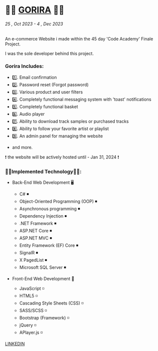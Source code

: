 # :palm_tree::gorilla:  [GORIRA](http://GORIRA.RU/) :gorilla::palm_tree:
###### 25 , Oct 2023 - 4 , Dec 2023

An e-commerce Website i made within the 45 day 'Code Academy' Finale Project.

I was the sole developer behind this project.

### Gorira Includes:
   -	:one:. Email confirmation
   -	:two:. Password reset (Forgot password)
   -	:three:. Various product and user filters
   -	:four:. Completely functional messaging system with 'toast' notifications
   -	:five:. Completely functional basket 
   -	:six:. Audio player
   -	:seven:. Ability to download track samples or purchased tracks
   -	:eight:. Ability to follow your favorite artist or playlist
   -	:nine:. An admin panel for managing the website
   * and more.

:heavy_exclamation_mark: the website will be actively hosted until - Jan 31, 2024 :heavy_exclamation_mark:

### :man_technologist:**Implemented Technology**:man_technologist:: 

* Back-End Web Development :desktop_computer:
  - C# :black_medium_small_square: 
  - Object-Oriented Programming (OOP) :black_medium_small_square: 
  - Asynchronous programming :black_medium_small_square: 
  - Dependency Injection :black_medium_small_square:
  - .NET Framework :black_medium_small_square:
  - ASP.NET Core :black_medium_small_square: 
  - ASP.NET MVC :black_medium_small_square: 
  - Entity Framework (EF) Core :black_medium_small_square: 
  - SignalR :black_medium_small_square: 
  - X PagedList :black_medium_small_square:
  - Microsoft SQL Server :black_medium_small_square: 

* Front-End Web Development :art: 
  - JavaScript :white_medium_small_square:
  - HTML5 :white_medium_small_square: 
  - Cascading Style Sheets (CSS) :white_medium_small_square: 
  - SASS/SCSS :white_medium_small_square: 
  - Bootstrap (Framework) :white_medium_small_square: 
  - jQuery :white_medium_small_square: 
  - APlayer.js :white_medium_small_square:

[LINKEDIN](https://www.linkedin.com/in/yunis-huseynov-3b6199293/)
